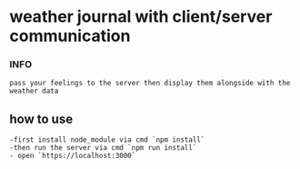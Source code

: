 # weather journal with client/server communication

### INFO
    pass your feelings to the server then display them alongside with the weather data

## how to use
    -first install node_module via cmd `npm install`
    -then run the server via cmd `npm run install`
    - open `https://localhost:3000`